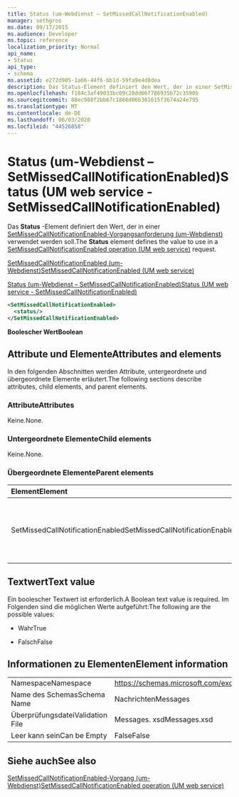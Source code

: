 ```yaml
---
title: Status (um-Webdienst – SetMissedCallNotificationEnabled)
manager: sethgros
ms.date: 09/17/2015
ms.audience: Developer
ms.topic: reference
localization_priority: Normal
api_name:
- Status
api_type:
- schema
ms.assetid: e272d905-1a66-44f6-bb1d-59fa9e4d8dea
description: Das Status-Element definiert den Wert, der in einer SetMissedCallNotificationEnabled-Vorgangsanforderung (um-Webdienst) verwendet werden soll.
ms.openlocfilehash: f184c3af49033bc09c28dd66f786935b72c3590b
ms.sourcegitcommit: 88ec988f2bb67c1866d06b361615f3674a24e795
ms.translationtype: MT
ms.contentlocale: de-DE
ms.lasthandoff: 06/03/2020
ms.locfileid: "44526858"
---
```

# <a name="status-um-web-service---setmissedcallnotificationenabled"></a><span data-ttu-id="8305b-103">Status (um-Webdienst – SetMissedCallNotificationEnabled)</span><span class="sxs-lookup"><span data-stu-id="8305b-103">Status (UM web service - SetMissedCallNotificationEnabled)</span></span>

<span data-ttu-id="8305b-104">Das **Status** -Element definiert den Wert, der in einer [SetMissedCallNotificationEnabled-Vorgangsanforderung (um-Webdienst)](setmissedcallnotificationenabled-operation-um-web-service.md) verwendet werden soll.</span><span class="sxs-lookup"><span data-stu-id="8305b-104">The **Status** element defines the value to use in a [SetMissedCallNotificationEnabled operation (UM web service)](setmissedcallnotificationenabled-operation-um-web-service.md) request.</span></span> 
  
[<span data-ttu-id="8305b-105">SetMissedCallNotificationEnabled (um-Webdienst)</span><span class="sxs-lookup"><span data-stu-id="8305b-105">SetMissedCallNotificationEnabled (UM web service)</span></span>](setmissedcallnotificationenabled-um-web-service.md)
  
[<span data-ttu-id="8305b-106">Status (um-Webdienst – SetMissedCallNotificationEnabled)</span><span class="sxs-lookup"><span data-stu-id="8305b-106">Status (UM web service - SetMissedCallNotificationEnabled)</span></span>](status-um-web-servicesetmissedcallnotificationenabled.md)
  
```xml
<SetMissedCallNotificationEnabled>
  <status/>
</SetMissedCallNotificationEnabled>
```

 <span data-ttu-id="8305b-107">**Boolescher Wert**</span><span class="sxs-lookup"><span data-stu-id="8305b-107">**Boolean**</span></span>
## <a name="attributes-and-elements"></a><span data-ttu-id="8305b-108">Attribute und Elemente</span><span class="sxs-lookup"><span data-stu-id="8305b-108">Attributes and elements</span></span>

<span data-ttu-id="8305b-109">In den folgenden Abschnitten werden Attribute, untergeordnete und übergeordnete Elemente erläutert.</span><span class="sxs-lookup"><span data-stu-id="8305b-109">The following sections describe attributes, child elements, and parent elements.</span></span>
  
### <a name="attributes"></a><span data-ttu-id="8305b-110">Attribute</span><span class="sxs-lookup"><span data-stu-id="8305b-110">Attributes</span></span>

<span data-ttu-id="8305b-111">Keine.</span><span class="sxs-lookup"><span data-stu-id="8305b-111">None.</span></span>
  
### <a name="child-elements"></a><span data-ttu-id="8305b-112">Untergeordnete Elemente</span><span class="sxs-lookup"><span data-stu-id="8305b-112">Child elements</span></span>

<span data-ttu-id="8305b-113">Keine.</span><span class="sxs-lookup"><span data-stu-id="8305b-113">None.</span></span>
  
### <a name="parent-elements"></a><span data-ttu-id="8305b-114">Übergeordnete Elemente</span><span class="sxs-lookup"><span data-stu-id="8305b-114">Parent elements</span></span>

|<span data-ttu-id="8305b-115">**Element**</span><span class="sxs-lookup"><span data-stu-id="8305b-115">**Element**</span></span>|<span data-ttu-id="8305b-116">**Beschreibung**</span><span class="sxs-lookup"><span data-stu-id="8305b-116">**Description**</span></span>|
|:-----|:-----|
|<span data-ttu-id="8305b-117">SetMissedCallNotificationEnabled</span><span class="sxs-lookup"><span data-stu-id="8305b-117">SetMissedCallNotificationEnabled</span></span>  <br/> |<span data-ttu-id="8305b-118">Definiert eine Anforderung für eine [SetMissedCallNotificationEnabled-Operation (um-Webdienst)](setmissedcallnotificationenabled-operation-um-web-service.md) .</span><span class="sxs-lookup"><span data-stu-id="8305b-118">Defines a request for a [SetMissedCallNotificationEnabled operation (UM web service)](setmissedcallnotificationenabled-operation-um-web-service.md) request.</span></span>  <br/> |
   
## <a name="text-value"></a><span data-ttu-id="8305b-119">Textwert</span><span class="sxs-lookup"><span data-stu-id="8305b-119">Text value</span></span>

<span data-ttu-id="8305b-120">Ein boolescher Textwert ist erforderlich.</span><span class="sxs-lookup"><span data-stu-id="8305b-120">A Boolean text value is required.</span></span> <span data-ttu-id="8305b-121">Im Folgenden sind die möglichen Werte aufgeführt:</span><span class="sxs-lookup"><span data-stu-id="8305b-121">The following are the possible values:</span></span>
  
- <span data-ttu-id="8305b-122">Wahr</span><span class="sxs-lookup"><span data-stu-id="8305b-122">True</span></span>
    
- <span data-ttu-id="8305b-123">Falsch</span><span class="sxs-lookup"><span data-stu-id="8305b-123">False</span></span>
    
## <a name="element-information"></a><span data-ttu-id="8305b-124">Informationen zu Elementen</span><span class="sxs-lookup"><span data-stu-id="8305b-124">Element information</span></span>

|||
|:-----|:-----|
|<span data-ttu-id="8305b-125">Namespace</span><span class="sxs-lookup"><span data-stu-id="8305b-125">Namespace</span></span>  <br/> |https://schemas.microsoft.com/exchange/services/2006/messages  <br/> |
|<span data-ttu-id="8305b-126">Name des Schemas</span><span class="sxs-lookup"><span data-stu-id="8305b-126">Schema Name</span></span>  <br/> |<span data-ttu-id="8305b-127">Nachrichten</span><span class="sxs-lookup"><span data-stu-id="8305b-127">Messages</span></span>  <br/> |
|<span data-ttu-id="8305b-128">Überprüfungsdatei</span><span class="sxs-lookup"><span data-stu-id="8305b-128">Validation File</span></span>  <br/> |<span data-ttu-id="8305b-129">Messages. xsd</span><span class="sxs-lookup"><span data-stu-id="8305b-129">Messages.xsd</span></span>  <br/> |
|<span data-ttu-id="8305b-130">Leer kann sein</span><span class="sxs-lookup"><span data-stu-id="8305b-130">Can be Empty</span></span>  <br/> |<span data-ttu-id="8305b-131">False</span><span class="sxs-lookup"><span data-stu-id="8305b-131">False</span></span>  <br/> |
   
## <a name="see-also"></a><span data-ttu-id="8305b-132">Siehe auch</span><span class="sxs-lookup"><span data-stu-id="8305b-132">See also</span></span>



[<span data-ttu-id="8305b-133">SetMissedCallNotificationEnabled-Vorgang (um-Webdienst)</span><span class="sxs-lookup"><span data-stu-id="8305b-133">SetMissedCallNotificationEnabled operation (UM web service)</span></span>](setmissedcallnotificationenabled-operation-um-web-service.md)

